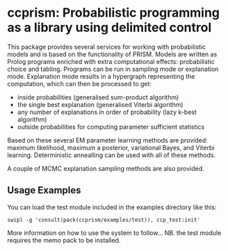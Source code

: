 # ccprism: Probabilistic programming as a library using delimited control

   This package provides several services for working with probabilistic models and
   is based on the functionality of PRISM. Models are written as Prolog programs
   enriched with extra computational effects: probabilistic choice and tabling.
   Programs can be run in sampling mode or explanation mode. Explanation mode 
   results in a hypergraph representing the computation, which can then be processed
   to get:

   * inside probabilities (generalised sum-product algorithm)
   * the single best explanation (generalised Viterbi algorithm)
   * any number of explanations in order of probability (lazy k-best algorithm)
   * outside probabilities for computing parameter sufficient statistics
 
   Based on these several EM parameter learning methods are provided: maximum likelihood,
   maximum a posterior, variational Bayes, and Viterbi learning. Deterministic
   annealling can be used with all of these methods.

   A couple of MCMC explanation sampling methods are also provided.

## Usage Examples

   You can load the test module included in the examples directory like this:
   ```
   swipl -g 'consult(pack(ccprism/examples/test)), ccp_test:init'
   ```
   More information on how to use the system to follow...
   NB. the test module requires the memo pack to be installed.

